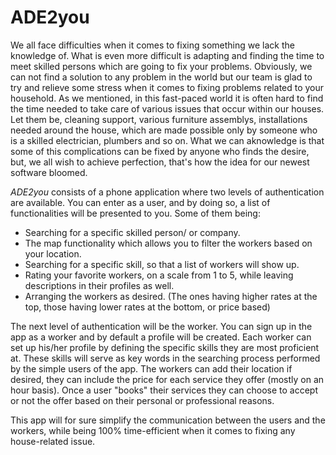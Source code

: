 # ADE2you
We all face difficulties when it comes to fixing something we lack the knowledge of. What is even more difficult is adapting and finding the time to meet skilled persons which are going to fix your problems. Obviously, we can not find a solution to any problem in the world but our team is glad to try and relieve some stress when it comes to fixing problems related to your household. 
As we mentioned, in this fast-paced world it is often hard to find the time needed to take care of various issues that occur within our houses. Let them be, cleaning support, various furniture assemblys, installations needed around the house, which are made possible only by someone who is a skilled electrician, plumbers and so on. What we can aknowledge is that some of this complications can be fixed by anyone who finds the desire, but, we all wish to achieve perfection, that's how the idea for our newest software bloomed. 

*ADE2you* consists of a phone application where two levels of authentication are available. You can enter as a user, and by doing so, a list of functionalities will be presented to you. Some of them being:
- Searching for a specific skilled person/ or company.
- The map functionality which allows you to filter the workers based on your location.
- Searching for a specific skill, so that a list of workers will show up.
- Rating your favorite workers, on a scale from 1 to 5, while leaving descriptions in their profiles as well.
- Arranging the workers as desired. (The ones having higher rates at the top, those having lower rates at the bottom,  or price based)

The next level of authentication will be the worker. You can sign up in the app as a worker and by default a profile will be created. Each worker can set up his/her profile by defining the specific skills they are most proficient at. These skills will serve as key words in the searching process performed by the simple users of the app. The workers can add their location if desired, they can include the price for each service they offer (mostly on an hour basis). Once a user "books" their services they can choose to accept or not the offer based on their personal or professional reasons.

This app will for sure simplify the communication between the users and the workers, while being 100% time-efficient when it comes to fixing any house-related issue.

